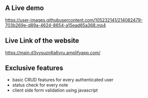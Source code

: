 ## A Live demo


https://user-images.githubusercontent.com/105232141/214082479-703b269e-d89a-4624-8654-a15ead65a368.mp4



## Live Link of the website
https://main.d3vysuzn6a6yru.amplifyapp.com/
## Exclusive features
- basic CRUD features for every authenticated user
- status check for every note
- client side form validation using javascript

